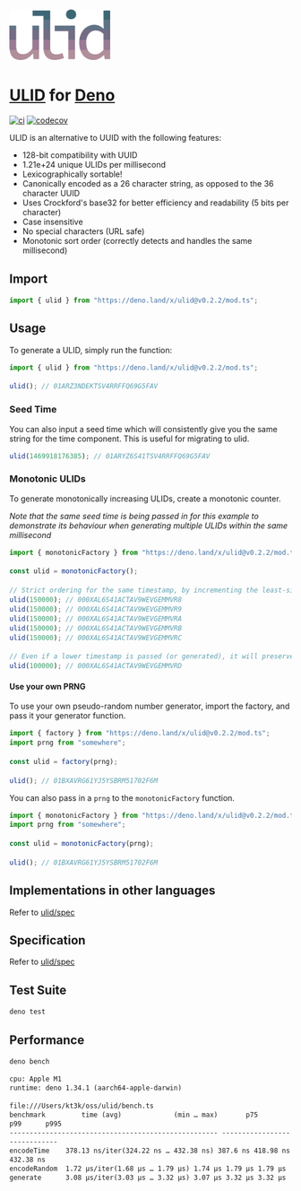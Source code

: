 <h1>
  <img width="180" src="logo.png" alt="ulid">
</h1>

# [ULID](https://github.com/ulid/spec) for [Deno](https://deno.com/runtime)

[![ci](https://github.com/kt3k/ulid/actions/workflows/ci.yml/badge.svg)](https://github.com/kt3k/ulid/actions/workflows/ci.yml)
[![codecov](https://codecov.io/gh/kt3k/ulid/branch/main/graph/badge.svg?token=okdKJphcWc)](https://codecov.io/gh/kt3k/ulid)

ULID is an alternative to UUID with the following features:

- 128-bit compatibility with UUID
- 1.21e+24 unique ULIDs per millisecond
- Lexicographically sortable!
- Canonically encoded as a 26 character string, as opposed to the 36 character
  UUID
- Uses Crockford's base32 for better efficiency and readability (5 bits per
  character)
- Case insensitive
- No special characters (URL safe)
- Monotonic sort order (correctly detects and handles the same millisecond)

## Import

```js
import { ulid } from "https://deno.land/x/ulid@v0.2.2/mod.ts";
```

## Usage

To generate a ULID, simply run the function:

```js
import { ulid } from "https://deno.land/x/ulid@v0.2.2/mod.ts";

ulid(); // 01ARZ3NDEKTSV4RRFFQ69G5FAV
```

### Seed Time

You can also input a seed time which will consistently give you the same string
for the time component. This is useful for migrating to ulid.

```js
ulid(1469918176385); // 01ARYZ6S41TSV4RRFFQ69G5FAV
```

### Monotonic ULIDs

To generate monotonically increasing ULIDs, create a monotonic counter.

_Note that the same seed time is being passed in for this example to demonstrate
its behaviour when generating multiple ULIDs within the same millisecond_

```js
import { monotonicFactory } from "https://deno.land/x/ulid@v0.2.2/mod.ts";

const ulid = monotonicFactory();

// Strict ordering for the same timestamp, by incrementing the least-significant random bit by 1
ulid(150000); // 000XAL6S41ACTAV9WEVGEMMVR8
ulid(150000); // 000XAL6S41ACTAV9WEVGEMMVR9
ulid(150000); // 000XAL6S41ACTAV9WEVGEMMVRA
ulid(150000); // 000XAL6S41ACTAV9WEVGEMMVRB
ulid(150000); // 000XAL6S41ACTAV9WEVGEMMVRC

// Even if a lower timestamp is passed (or generated), it will preserve sort order
ulid(100000); // 000XAL6S41ACTAV9WEVGEMMVRD
```

#### Use your own PRNG

To use your own pseudo-random number generator, import the factory, and pass it
your generator function.

```js
import { factory } from "https://deno.land/x/ulid@v0.2.2/mod.ts";
import prng from "somewhere";

const ulid = factory(prng);

ulid(); // 01BXAVRG61YJ5YSBRM51702F6M
```

You can also pass in a `prng` to the `monotonicFactory` function.

```js
import { monotonicFactory } from "https://deno.land/x/ulid@v0.2.2/mod.ts";
import prng from "somewhere";

const ulid = monotonicFactory(prng);

ulid(); // 01BXAVRG61YJ5YSBRM51702F6M
```

## Implementations in other languages

Refer to [ulid/spec](https://github.com/ulid/spec)

## Specification

Refer to [ulid/spec](https://github.com/ulid/spec)

## Test Suite

```sh
deno test
```

## Performance

```sh
deno bench
```

```
cpu: Apple M1
runtime: deno 1.34.1 (aarch64-apple-darwin)

file:///Users/kt3k/oss/ulid/bench.ts
benchmark         time (avg)             (min … max)       p75       p99      p995
---------------------------------------------------- -----------------------------
encodeTime    378.13 ns/iter(324.22 ns … 432.38 ns) 387.6 ns 418.98 ns 432.38 ns
encodeRandom  1.72 µs/iter(1.68 µs … 1.79 µs) 1.74 µs 1.79 µs 1.79 µs
generate      3.08 µs/iter(3.03 µs … 3.32 µs) 3.07 µs 3.32 µs 3.32 µs
```
